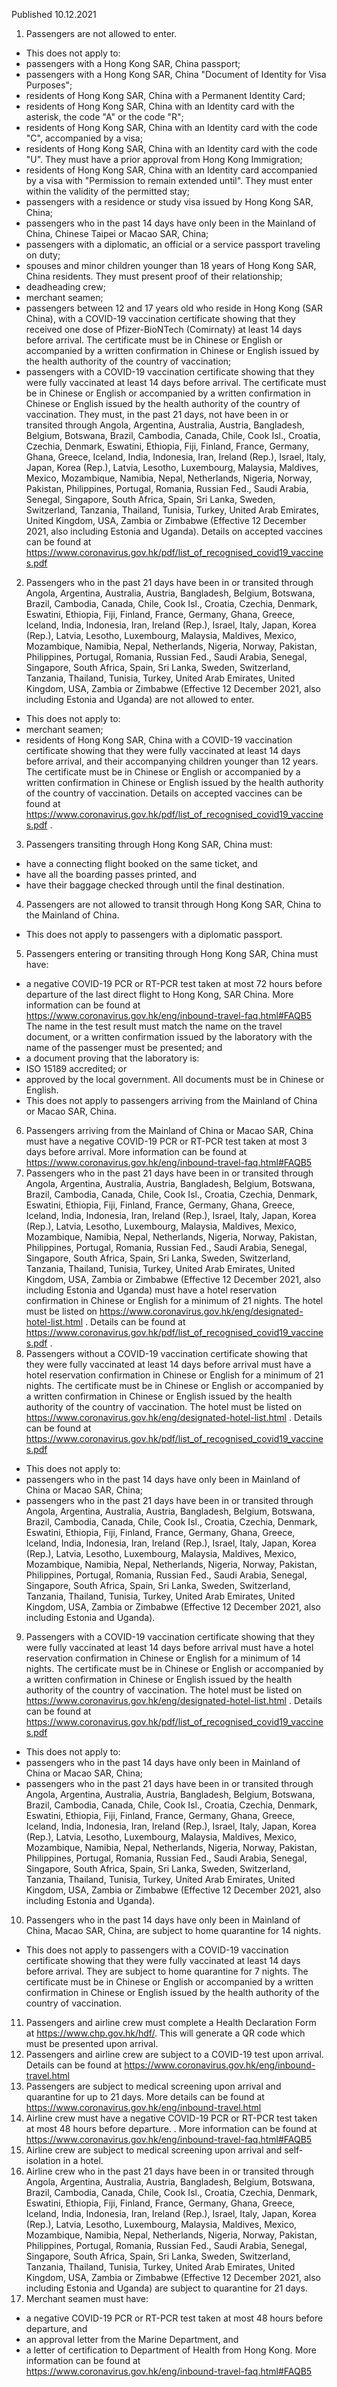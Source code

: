 Published 10.12.2021
1. Passengers are not allowed to enter.
- This does not apply to:
- passengers with a Hong Kong SAR, China passport;
- passengers with a Hong Kong SAR, China "Document of Identity for Visa Purposes";
- residents of Hong Kong SAR, China with a Permanent Identity Card;
- residents of Hong Kong SAR, China with an Identity card with the asterisk, the code "A" or the code "R";
- residents of Hong Kong SAR, China with an Identity card with the code "C", accompanied by a visa;
- residents of Hong Kong SAR, China with an Identity card with the code "U". They must have a prior approval from Hong Kong Immigration;
- residents of Hong Kong SAR, China with an Identity card accompanied by a visa with "Permission to remain extended until". They must enter within the validity of the permitted stay;
- passengers with a residence or study visa issued by Hong Kong SAR, China;
- passengers who in the past 14 days have only been in the Mainland of China, Chinese Taipei or Macao SAR, China;
- passengers with a diplomatic, an official or a service passport traveling on duty;
- spouses and minor children younger than 18 years of Hong Kong SAR, China residents. They must present proof of their relationship;
- deadheading crew;
- merchant seamen;
- passengers between 12 and 17 years old who reside in Hong Kong (SAR China), with a COVID-19 vaccination certificate showing that they received one dose of Pfizer-BioNTech (Comirnaty) at least 14 days before arrival. The certificate must be in Chinese or English or accompanied by a written confirmation in Chinese or English issued by the health authority of the country of vaccination;
- passengers with a COVID-19 vaccination certificate showing that they were fully vaccinated at least 14 days before arrival. The certificate must be in Chinese or English or accompanied by a written confirmation in Chinese or English issued by the health authority of the country of vaccination. They must, in the past 21 days, not have been in or transited through Angola, Argentina, Australia, Austria, Bangladesh, Belgium, Botswana, Brazil, Cambodia, Canada, Chile, Cook Isl., Croatia, Czechia, Denmark, Eswatini, Ethiopia, Fiji, Finland, France, Germany, Ghana, Greece, Iceland, India, Indonesia, Iran, Ireland (Rep.), Israel, Italy, Japan, Korea (Rep.), Latvia, Lesotho, Luxembourg, Malaysia, Maldives, Mexico, Mozambique, Namibia, Nepal, Netherlands, Nigeria, Norway, Pakistan, Philippines, Portugal, Romania, Russian Fed., Saudi Arabia, Senegal, Singapore, South Africa, Spain, Sri Lanka, Sweden, Switzerland, Tanzania, Thailand, Tunisia, Turkey, United Arab Emirates, United Kingdom, USA, Zambia or Zimbabwe (Effective 12 December 2021, also including Estonia and Uganda). Details on accepted vaccines can be found at <a href="https://www.coronavirus.gov.hk/pdf/list_of_recognised_covid19_vaccines.pdf">https://www.coronavirus.gov.hk/pdf/list_of_recognised_covid19_vaccines.pdf</a>
2. Passengers who in the past 21 days have been in or transited through Angola, Argentina, Australia, Austria, Bangladesh, Belgium, Botswana, Brazil, Cambodia, Canada, Chile, Cook Isl., Croatia, Czechia, Denmark, Eswatini, Ethiopia, Fiji, Finland, France, Germany, Ghana, Greece, Iceland, India, Indonesia, Iran, Ireland (Rep.), Israel, Italy, Japan, Korea (Rep.), Latvia, Lesotho, Luxembourg, Malaysia, Maldives, Mexico, Mozambique, Namibia, Nepal, Netherlands, Nigeria, Norway, Pakistan, Philippines, Portugal, Romania, Russian Fed., Saudi Arabia, Senegal, Singapore, South Africa, Spain, Sri Lanka, Sweden, Switzerland, Tanzania, Thailand, Tunisia, Turkey, United Arab Emirates, United Kingdom, USA, Zambia or Zimbabwe (Effective 12 December 2021, also including Estonia and Uganda) are not allowed to enter.
- This does not apply to:
- merchant seamen;
- residents of Hong Kong SAR, China with a COVID-19 vaccination certificate showing that they were fully vaccinated at least 14 days before arrival, and their accompanying children younger than 12 years. The certificate must be in Chinese or English or accompanied by a written confirmation in Chinese or English issued by the health authority of the country of vaccination. Details on accepted vaccines can be found at <a href="https://www.coronavirus.gov.hk/pdf/list_of_recognised_covid19_vaccines.pdf">https://www.coronavirus.gov.hk/pdf/list_of_recognised_covid19_vaccines.pdf</a> .
3. Passengers transiting through Hong Kong SAR, China must:
- have a connecting flight booked on the same ticket, and
- have all the boarding passes printed, and
- have their baggage checked through until the final destination.
4. Passengers are not allowed to transit through Hong Kong SAR, China to the Mainland of China.
- This does not apply to passengers with a diplomatic passport.
5. Passengers entering or transiting through Hong Kong SAR, China must have:
- a negative COVID-19 PCR or RT-PCR test taken at most 72 hours before departure of the last direct flight to Hong Kong, SAR China. More information can be found at <a href="https://www.coronavirus.gov.hk/eng/inbound-travel-faq.html#FAQB5">https://www.coronavirus.gov.hk/eng/inbound-travel-faq.html#FAQB5</a>
The name in the test result must match the name on the travel document, or a written confirmation issued by the laboratory with the name of the passenger must be presented; and
- a document proving that the laboratory is:
- ISO 15189 accredited; or
- approved by the local government.
All documents must be in Chinese or English.
- This does not apply to passengers arriving from the Mainland of China or Macao SAR, China.
6. Passengers arriving from the Mainland of China or Macao SAR, China must have a negative COVID-19 PCR or RT-PCR test taken at most 3 days before arrival. More information can be found at <a href="https://www.coronavirus.gov.hk/eng/inbound-travel-faq.html#FAQB5">https://www.coronavirus.gov.hk/eng/inbound-travel-faq.html#FAQB5</a>
7. Passengers who in the past 21 days have been in or transited through Angola, Argentina, Australia, Austria, Bangladesh, Belgium, Botswana, Brazil, Cambodia, Canada, Chile, Cook Isl., Croatia, Czechia, Denmark, Eswatini, Ethiopia, Fiji, Finland, France, Germany, Ghana, Greece, Iceland, India, Indonesia, Iran, Ireland (Rep.), Israel, Italy, Japan, Korea (Rep.), Latvia, Lesotho, Luxembourg, Malaysia, Maldives, Mexico, Mozambique, Namibia, Nepal, Netherlands, Nigeria, Norway, Pakistan, Philippines, Portugal, Romania, Russian Fed., Saudi Arabia, Senegal, Singapore, South Africa, Spain, Sri Lanka, Sweden, Switzerland, Tanzania, Thailand, Tunisia, Turkey, United Arab Emirates, United Kingdom, USA, Zambia or Zimbabwe (Effective 12 December 2021, also including Estonia and Uganda) must have a hotel reservation confirmation in Chinese or English for a minimum of 21 nights. The hotel must be listed on <a href="https://www.coronavirus.gov.hk/eng/designated-hotel-list.html">https://www.coronavirus.gov.hk/eng/designated-hotel-list.html</a> . Details can be found at <a href="https://www.coronavirus.gov.hk/pdf/list_of_recognised_covid19_vaccines.pdf">https://www.coronavirus.gov.hk/pdf/list_of_recognised_covid19_vaccines.pdf</a> .
8. Passengers without a COVID-19 vaccination certificate showing that they were fully vaccinated at least 14 days before arrival must have a hotel reservation confirmation in Chinese or English for a minimum of 21 nights. The certificate must be in Chinese or English or accompanied by a written confirmation in Chinese or English issued by the health authority of the country of vaccination. The hotel must be listed on <a href="https://www.coronavirus.gov.hk/eng/designated-hotel-list.html">https://www.coronavirus.gov.hk/eng/designated-hotel-list.html</a> . Details can be found at <a href="https://www.coronavirus.gov.hk/pdf/list_of_recognised_covid19_vaccines.pdf">https://www.coronavirus.gov.hk/pdf/list_of_recognised_covid19_vaccines.pdf</a>
- This does not apply to:
- passengers who in the past 14 days have only been in Mainland of China or Macao SAR, China;
- passengers who in the past 21 days have been in or transited through Angola, Argentina, Australia, Austria, Bangladesh, Belgium, Botswana, Brazil, Cambodia, Canada, Chile, Cook Isl., Croatia, Czechia, Denmark, Eswatini, Ethiopia, Fiji, Finland, France, Germany, Ghana, Greece, Iceland, India, Indonesia, Iran, Ireland (Rep.), Israel, Italy, Japan, Korea (Rep.), Latvia, Lesotho, Luxembourg, Malaysia, Maldives, Mexico, Mozambique, Namibia, Nepal, Netherlands, Nigeria, Norway, Pakistan, Philippines, Portugal, Romania, Russian Fed., Saudi Arabia, Senegal, Singapore, South Africa, Spain, Sri Lanka, Sweden, Switzerland, Tanzania, Thailand, Tunisia, Turkey, United Arab Emirates, United Kingdom, USA, Zambia or Zimbabwe (Effective 12 December 2021, also including Estonia and Uganda).
9. Passengers with a COVID-19 vaccination certificate showing that they were fully vaccinated at least 14 days before arrival must have a hotel reservation confirmation in Chinese or English for a minimum of 14 nights. The certificate must be in Chinese or English or accompanied by a written confirmation in Chinese or English issued by the health authority of the country of vaccination. The hotel must be listed on <a href="https://www.coronavirus.gov.hk/eng/designated-hotel-list.html">https://www.coronavirus.gov.hk/eng/designated-hotel-list.html</a> . Details can be found at <a href="https://www.coronavirus.gov.hk/pdf/list_of_recognised_covid19_vaccines.pdf">https://www.coronavirus.gov.hk/pdf/list_of_recognised_covid19_vaccines.pdf</a>
- This does not apply to:
- passengers who in the past 14 days have only been in Mainland of China or Macao SAR, China;
- passengers who in the past 21 days have been in or transited through Angola, Argentina, Australia, Austria, Bangladesh, Belgium, Botswana, Brazil, Cambodia, Canada, Chile, Cook Isl., Croatia, Czechia, Denmark, Eswatini, Ethiopia, Fiji, Finland, France, Germany, Ghana, Greece, Iceland, India, Indonesia, Iran, Ireland (Rep.), Israel, Italy, Japan, Korea (Rep.), Latvia, Lesotho, Luxembourg, Malaysia, Maldives, Mexico, Mozambique, Namibia, Nepal, Netherlands, Nigeria, Norway, Pakistan, Philippines, Portugal, Romania, Russian Fed., Saudi Arabia, Senegal, Singapore, South Africa, Spain, Sri Lanka, Sweden, Switzerland, Tanzania, Thailand, Tunisia, Turkey, United Arab Emirates, United Kingdom, USA, Zambia or Zimbabwe (Effective 12 December 2021, also including Estonia and Uganda).
10. Passengers who in the past 14 days have only been in Mainland of China, Macao SAR, China, are subject to home quarantine for 14 nights.
- This does not apply to passengers with a COVID-19 vaccination certificate showing that they were fully vaccinated at least 14 days before arrival. They are subject to home quarantine for 7 nights. The certificate must be in Chinese or English or accompanied by a written confirmation in Chinese or English issued by the health authority of the country of vaccination.
11. Passengers and airline crew must complete a Health Declaration Form at <a href="https://www.chp.gov.hk/hdf/">https://www.chp.gov.hk/hdf/</a>. This will generate a QR code which must be presented upon arrival.
12. Passengers and airline crew are subject to a COVID-19 test upon arrival. Details can be found at <a href="https://www.coronavirus.gov.hk/eng/inbound-travel.html">https://www.coronavirus.gov.hk/eng/inbound-travel.html</a>
13. Passengers are subject to medical screening upon arrival and quarantine for up to 21 days. More details can be found at <a href="https://www.coronavirus.gov.hk/eng/inbound-travel.html">https://www.coronavirus.gov.hk/eng/inbound-travel.html</a>
14. Airline crew must have a negative COVID-19 PCR or RT-PCR test taken at most 48 hours before departure. . More information can be found at <a href="https://www.coronavirus.gov.hk/eng/inbound-travel-faq.html#FAQB5">https://www.coronavirus.gov.hk/eng/inbound-travel-faq.html#FAQB5</a>
15. Airline crew are subject to medical screening upon arrival and self-isolation in a hotel.
16. Airline crew who in the past 21 days have been in or transited through Angola, Argentina, Australia, Austria, Bangladesh, Belgium, Botswana, Brazil, Cambodia, Canada, Chile, Cook Isl., Croatia, Czechia, Denmark, Eswatini, Ethiopia, Fiji, Finland, France, Germany, Ghana, Greece, Iceland, India, Indonesia, Iran, Ireland (Rep.), Israel, Italy, Japan, Korea (Rep.), Latvia, Lesotho, Luxembourg, Malaysia, Maldives, Mexico, Mozambique, Namibia, Nepal, Netherlands, Nigeria, Norway, Pakistan, Philippines, Portugal, Romania, Russian Fed., Saudi Arabia, Senegal, Singapore, South Africa, Spain, Sri Lanka, Sweden, Switzerland, Tanzania, Thailand, Tunisia, Turkey, United Arab Emirates, United Kingdom, USA, Zambia or Zimbabwe (Effective 12 December 2021, also including Estonia and Uganda) are subject to quarantine for 21 days.
17. Merchant seamen must have:
- a negative COVID-19 PCR or RT-PCR test taken at most 48 hours before departure, and
- an approval letter from the Marine Department, and
- a letter of certification to Department of Health from Hong Kong.
More information can be found at <a href="https://www.coronavirus.gov.hk/eng/inbound-travel-faq.html#FAQB5">https://www.coronavirus.gov.hk/eng/inbound-travel-faq.html#FAQB5</a> <p>